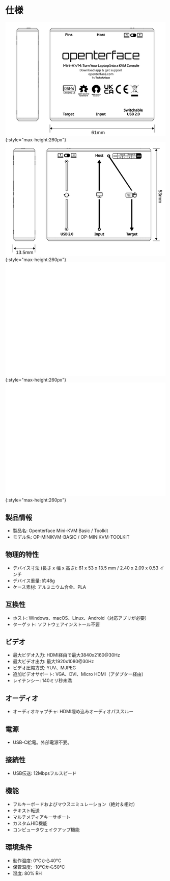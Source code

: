 # 仕様

![lig-front](images/product/minikvm-v1-9-front.svg#only-light){:style="max-height:260px"}
![lig-back](images/product/minikvm-v1-9-back.svg#only-light){:style="max-height:260px"}
![lig-front](images/product/minikvm-v1-9-front_1.svg#only-dark){:style="max-height:260px"}
![lig-back](images/product/minikvm-v1-9-back_1.svg#only-dark){:style="max-height:260px"}

## 製品情報
- 製品名: Openterface Mini-KVM Basic / Toolkit
- モデル名: OP-MINIKVM-BASIC / OP-MINIKVM-TOOLKIT

## 物理的特性
- デバイス寸法 (長さ x 幅 x 高さ): 61 x 53 x 13.5 mm / 2.40 x 2.09 x 0.53 インチ
- デバイス重量: 約48g
- ケース素材: アルミニウム合金、PLA

## 互換性
- ホスト: Windows、macOS、Linux、Android（対応アプリが必要）
- ターゲット: ソフトウェアインストール不要

## ビデオ
- 最大ビデオ入力: HDMI経由で最大3840x2160@30Hz
- 最大ビデオ出力: 最大1920x1080@30Hz
- ビデオ圧縮方式: YUV、MJPEG
- 追加ビデオサポート: VGA、DVI、Micro HDMI（アダプター経由）
- レイテンシー: 140ミリ秒未満

## オーディオ
- オーディオキャプチャ: HDMI埋め込みオーディオパススルー

## 電源
- USB-C給電。外部電源不要。

## 接続性
- USB伝送: 12Mbpsフルスピード

## 機能
- フルキーボードおよびマウスエミュレーション（絶対＆相対）
- テキスト転送
- マルチメディアキーサポート
- カスタムHID機能
- コンピュータウェイクアップ機能

## 環境条件
- 動作温度: 0°Cから40°C
- 保管温度: -10°Cから50°C
- 湿度: 80% RH